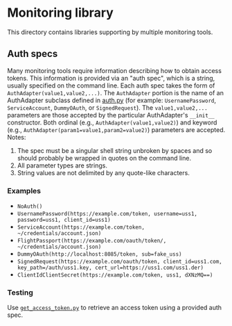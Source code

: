 # Monitoring library

This directory contains libraries supporting by multiple monitoring tools.

## Auth specs
Many monitoring tools require information describing how to obtain access
tokens.  This information is provided via an "auth spec", which is a string,
usually specified on the command line.  Each auth spec takes the form of
`AuthAdapter(value1,value2,...)`.  The `AuthAdapter` portion is the name of an
AuthAdapter subclass defined in [auth.py](../monitorlib/auth.py) (for example:
`UsernamePassword`, `ServiceAccount`, `DummyOAuth`, or `SignedRequest`).  The
`value1,value2,...` parameters are those accepted by the particular
AuthAdapter's `__init__` constructor.  Both ordinal (e.g.,
`AuthAdapter(value1,value2)`) and keyword (e.g.,
`AuthAdapter(param1=value1,param2=value2)`) parameters are accepted.  Notes:

1. The spec must be a singular shell string unbroken by spaces and so should
   probably be wrapped in quotes on the command line.
1. All parameter types are strings.
1. String values are not delimited by any quote-like characters.

### Examples

* `NoAuth()`
* `UsernamePassword(https://example.com/token, username=uss1, password=uss1,
   client_id=uss1)`
* `ServiceAccount(https://example.com/token, ~/credentials/account.json)`
* `FlightPassport(https://example.com/oauth/token/, ~/credentials/account.json)`
* `DummyOAuth(http://localhost:8085/token, sub=fake_uss)`
* `SignedRequest(https://example.com/oauth/token, client_id=uss1.com,
   key_path=/auth/uss1.key, cert_url=https://uss1.com/uss1.der)`
* `ClientIdClientSecret(https://example.com/token, uss1, dXNzMQ==)`

### Testing

Use [`get_access_token.py`](../get_access_token.py) to retrieve an access token
using a provided auth spec.

